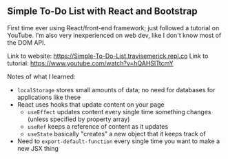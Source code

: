 ## Simple To-Do List with React and Bootstrap

First time ever using React/front-end framework; just followed a tutorial on YouTube. 
I'm also very inexperienced on web dev, like I don't know most of the DOM API.

Link to website: https://Simple-To-Do-List.travisemerick.repl.co
Link to tutorial: https://www.youtube.com/watch?v=hQAHSlTtcmY


Notes of what I learned:
- `localStorage` stores small amounts of data; no need for databases for applications like these
- React uses hooks that update content on your page
    - `useEffect` updates content every single time something changes (unless specified by property array)
    - `useRef` keeps a reference of content as it updates
    - `useState` basically "creates" a new object that it keeps track of
- Need to `export-default-function` every single time you want to make a new JSX thing

